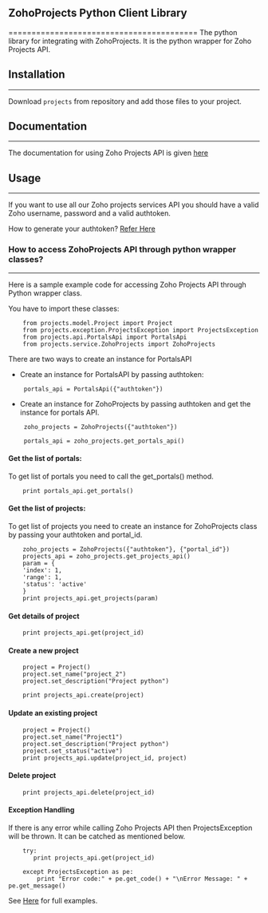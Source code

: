 ## **ZohoProjects Python Client Library**
=========================================
The python library for integrating with ZohoProjects. It is the python wrapper for Zoho Projects API.

## Installation
---------------
Download `projects` from repository and add those files to your project.

## Documentation
----------------
The documentation for using Zoho Projects API is given [here](http://cms.zohocorp.com/export/zoho/projects/help/rest-api/portals-api.html)

## Usage
--------
If you want to use all our Zoho projects services API you should have a valid Zoho username, password and a valid authtoken.

How to generate your authtoken? [Refer Here](http://cms.zohocorp.com/export/zoho/projects/help/rest-api/get-tickets-api.html) 

### How to access ZohoProjects API through python wrapper classes?
------------------------------------------------------------------ 

Here is a sample example code for accessing Zoho Projects API through Python wrapper class.

You have to import these classes:

        from projects.model.Project import Project
        from projects.exception.ProjectsException import ProjectsException
        from projects.api.PortalsApi import PortalsApi
        from projects.service.ZohoProjects import ZohoProjects
		
There are two ways to create an instance for PortalsAPI

 - Create an instance for PortalsAPI by passing authtoken:

        portals_api = PortalsApi({"authtoken"})
			
 - Create an instance for ZohoProjects by passing authtoken and get the instance for portals API.
     
        zoho_projects = ZohoProjects({"authtoken"})

        portals_api = zoho_projects.get_portals_api()
			
			
#### **Get the list of portals:**
			
To get list of portals you need to call the get_portals() method.

        print portals_api.get_portals()

#### **Get the list of projects:**
 
To get list of projects you need to create an instance for ZohoProjects class by passing your authtoken and portal_id.
 
        zoho_projects = ZohoProjects({"authtoken"}, {"portal_id"})
        projects_api = zoho_projects.get_projects_api()
        param = {
        'index': 1,
        'range': 1,
        'status': 'active'
        }
        print projects_api.get_projects(param) 

#### **Get details of project**
    
        print projects_api.get(project_id)

#### **Create a new project**
        
        project = Project()
        project.set_name("project_2")
        project.set_description("Project python")
  
        print projects_api.create(project)

#### **Update an existing project**
 
        project = Project()
        project.set_name("Project1")
        project.set_description("Project python")
        project.set_status("active")
        print projects_api.update(project_id, project)

#### **Delete project**

        print projects_api.delete(project_id)

#### **Exception Handling**

If there is any error while calling Zoho Projects API then ProjectsException will be thrown. It can be catched as mentioned below.

        try:
           print projects_api.get(project_id) 

        except ProjectsException as pe:
            print "Error code:" + pe.get_code() + "\nError Message: " + pe.get_message()
            

See [Here](../../tree/master/test) for full examples.

